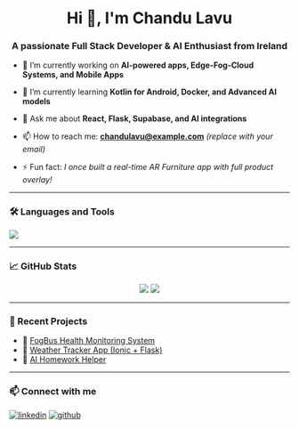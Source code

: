 <h1 align="center">Hi 👋, I'm Chandu Lavu</h1>
<h3 align="center">A passionate Full Stack Developer & AI Enthusiast from Ireland</h3>

- 🔭 I’m currently working on **AI-powered apps, Edge-Fog-Cloud Systems, and Mobile Apps**

- 🌱 I’m currently learning **Kotlin for Android, Docker, and Advanced AI models**

- 💬 Ask me about **React, Flask, Supabase, and AI integrations**

- 📫 How to reach me: **chandulavu@example.com** *(replace with your email)*

- ⚡ Fun fact: *I once built a real-time AR Furniture app with full product overlay!*

---

### 🛠️ Languages and Tools
<p>
  <img src="https://skillicons.dev/icons?i=js,react,python,flask,sqlite,tailwind,html,css,git,kotlin,firebase,supabase" />
</p>

---

### 📈 GitHub Stats
<p align="center">
  <img src="https://github-readme-stats.vercel.app/api?username=chandulavu&show_icons=true&theme=tokyonight" />
  <img src="https://github-readme-streak-stats.herokuapp.com/?user=chandulavu&theme=tokyonight" />
</p>

---

### 🧠 Recent Projects
- 💼 [FogBus Health Monitoring System](https://github.com/chandulavu/fogbus-health)
- 📱 [Weather Tracker App (Ionic + Flask)](https://github.com/chandulavu/weather-tracker)
- 🚀 [AI Homework Helper](https://github.com/chandulavu/homework-helper)

---

### 📫 Connect with me
<p align="left">
<a href="https://linkedin.com/in/chandulavu" target="blank"><img align="center" src="https://img.shields.io/badge/LinkedIn-blue?logo=linkedin&style=flat-square" alt="linkedin" /></a>
<a href="https://github.com/chandulavu" target="blank"><img align="center" src="https://img.shields.io/badge/GitHub-333?logo=github&style=flat-square" alt="github" /></a>
</p>
